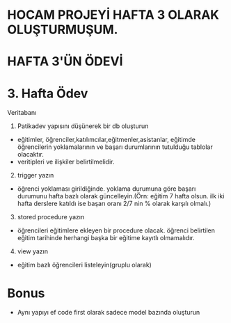 # HOCAM PROJEYİ HAFTA 3 OLARAK OLUŞTURMUŞUM.
# HAFTA 3'ÜN ÖDEVİ
# 3. Hafta Ödev
Veritabanı 
1. Patikadev yapısını düşünerek bir db oluşturun
  - eğitimler, öğrenciler,katılımcılar,eğitmenler,asistanlar, eğitimde öğrencilerin yoklamalarının ve başarı durumlarının tutulduğu tablolar olacaktır.
  - veritipleri ve ilişkiler belirtilmelidir.
2. trigger yazın
  - öğrenci yoklaması girildiğinde. yoklama durumuna göre başarı durumunu hafta bazlı olarak güncelleyin.(Örn: eğitim 7 hafta olsun. ilk iki hafta derslere katıldı ise başarı oranı 2/7 nin % olarak karşılı olmalı.)
3. stored procedure yazın
  - öğrencileri eğitimlere ekleyen bir procedure olacak. öğrenci belirtilen eğitim tarihinde herhangi başka bir eğitime kayıtlı olmamalıdır.
4. view yazın
  - eğitim bazlı öğrencileri listeleyin(gruplu olarak)

# Bonus
- Aynı yapıyı ef code first olarak sadece model bazında oluşturun
